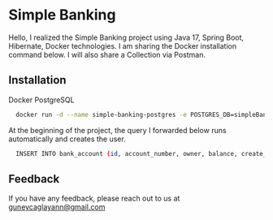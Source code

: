 
# Simple Banking 

Hello, I realized the Simple Banking project using Java 17, Spring Boot, Hibernate, Docker technologies. I am sharing the Docker installation command below. I will also share a Collection via Postman.

## Installation
Docker PostgreSQL
```bash
  docker run -d --name simple-banking-postgres -e POSTGRES_DB=simpleBanking -e POSTGRES_USER=postgres -e POSTGRES_PASSWORD=postgres -p 5432:5432 postgres:latest
```

At the beginning of the project, the query I forwarded below runs automatically and creates the user.
```bash
  INSERT INTO bank_account (id, account_number, owner, balance, create_date, update_date) VALUES (1, '669-7788', 'Guney Caglayan', 0, CURRENT_TIMESTAMP, CURRENT_TIMESTAMP);

```

## Feedback

If you have any feedback, please reach out to us at guneycaglayann@gmail.com

